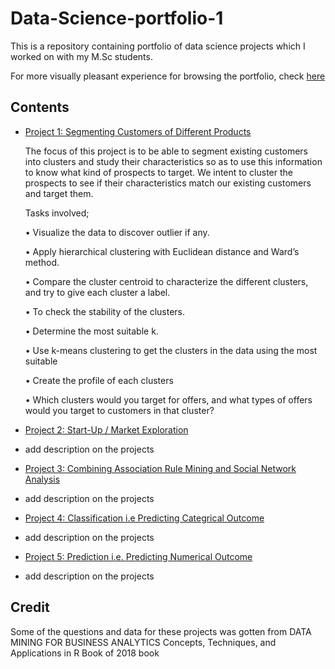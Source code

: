 # Data-Science-portfolio-1
This is a repository containing  portfolio of data science projects which I worked on with my M.Sc students.

For more visually pleasant experience for browsing  the portfolio, check [here]()


Contents
---------
- [Project 1: Segmenting Customers of Different Products]()
  
  The focus of this project is to be able to segment existing customers into clusters and study their characteristics so as to use this information to know what kind of prospects   to target. We intent to cluster the prospects to see if their characteristics match our existing customers and target them.
  
  Tasks involved;
  
    •	Visualize the data to discover outlier if any.
    
    •	Apply hierarchical clustering with Euclidean distance and Ward’s method. 
    
    •	Compare the cluster centroid to characterize the different clusters, and try to give each cluster a label.
    
    •	To check the stability of the clusters.
    
    •	Determine the most suitable k.
    
    •	Use k-means clustering to get the clusters in the data using the most suitable
    
    •	Create the profile of each clusters
    
    •	Which clusters would you target for offers, and what types of offers would you target to customers in that cluster?



- [Project 2: Start-Up /  Market Exploration]()
-  add description on the projects

- [Project 3: Combining Association Rule Mining and Social Network Analysis]()
-  add description on the projects

- [Project 4: Classification i.e Predicting Categrical Outcome]()
-  add description on the projects
 
- [Project 5: Prediction i.e. Predicting Numerical Outcome]()
-  add description on the projects


 Credit
 -------
Some of the questions and data for these projects was gotten from 
DATA MINING FOR BUSINESS ANALYTICS Concepts, Techniques, and Applications in R Book of 2018 book
